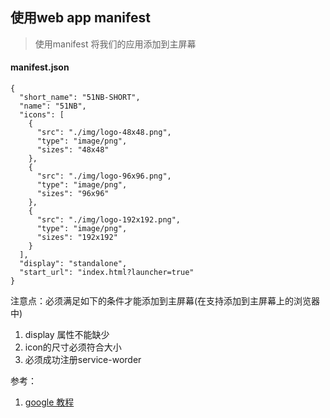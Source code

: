 ## 使用web app manifest

> 使用manifest 将我们的应用添加到主屏幕

#### manifest.json

```
{
  "short_name": "51NB-SHORT",
  "name": "51NB",
  "icons": [
    {
      "src": "./img/logo-48x48.png",
      "type": "image/png",
      "sizes": "48x48"
    },
    {
      "src": "./img/logo-96x96.png",
      "type": "image/png",
      "sizes": "96x96"
    },
    {
      "src": "./img/logo-192x192.png",
      "type": "image/png",
      "sizes": "192x192"
    }
  ],
  "display": "standalone",
  "start_url": "index.html?launcher=true"
}
```

注意点：必须满足如下的条件才能添加到主屏幕\(在支持添加到主屏幕上的浏览器中\)

1. display 属性不能缺少 
2. icon的尺寸必须符合大小
3. 必须成功注册service-worder 

参考：  
1. [google 教程](https://developers.google.com/web/fundamentals/web-app-manifest
)

